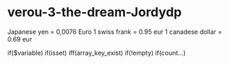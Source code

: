 # verou-3-the-dream-Jordydp
 Japanese yen = 0,0076 Euro
 1 swiss frank = 0.95 eur
 1 canadese dollar = 0.69 eur


if($variable)
if(isset)
iff(array_key_exist)
if(!empty)
if(count...)

